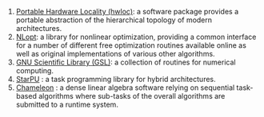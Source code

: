1. [Portable Hardware Locality (hwloc)](https://www.open-mpi.org/projects/hwloc/): a software package provides a portable abstraction of the hierarchical topology of modern architectures.
2. [NLopt](https://nlopt.readthedocs.io/en/latest/): a library for nonlinear optimization, providing a common interface for a number of different free optimization routines available online as well as original implementations of various other algorithms.
3. [GNU Scientific Library (GSL)](https://www.gnu.org/software/gsl/doc/html/index.html): a collection of routines for numerical computing.
4. [StarPU](http://starpu.gforge.inria.fr/) : a task programming library for hybrid architectures.
5. [Chameleon](https://project.inria.fr/chameleon/) : a dense linear algebra software relying on sequential task-based algorithms where sub-tasks of the overall algorithms are submitted to a runtime system.
